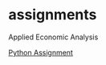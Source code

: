 # assignments
Applied Economic Analysis

[Python Assignment](https://github.com/CarolinaSantanaOliveira/assignments/blob/master/Final%20Assignment.ipynb)
